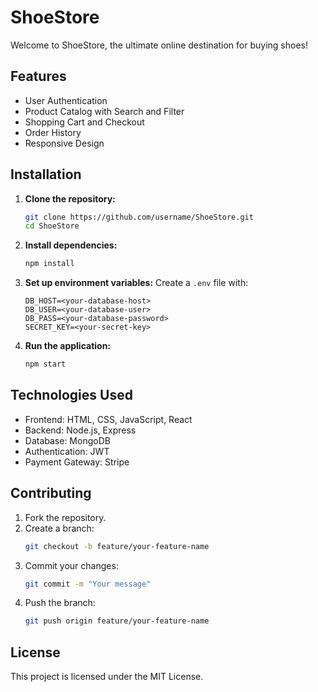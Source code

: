 # ShoeStore

Welcome to ShoeStore, the ultimate online destination for buying shoes!

## Features

- User Authentication
- Product Catalog with Search and Filter
- Shopping Cart and Checkout
- Order History
- Responsive Design

## Installation

1. **Clone the repository:**
    ```sh
    git clone https://github.com/username/ShoeStore.git
    cd ShoeStore
    ```

2. **Install dependencies:**
    ```sh
    npm install
    ```

3. **Set up environment variables:**
    Create a `.env` file with:
    ```
    DB_HOST=<your-database-host>
    DB_USER=<your-database-user>
    DB_PASS=<your-database-password>
    SECRET_KEY=<your-secret-key>
    ```

4. **Run the application:**
    ```sh
    npm start
    ```

## Technologies Used

- Frontend: HTML, CSS, JavaScript, React
- Backend: Node.js, Express
- Database: MongoDB
- Authentication: JWT
- Payment Gateway: Stripe

## Contributing

1. Fork the repository.
2. Create a branch:
    ```sh
    git checkout -b feature/your-feature-name
    ```
3. Commit your changes:
    ```sh
    git commit -m "Your message"
    ```
4. Push the branch:
    ```sh
    git push origin feature/your-feature-name
    ```

## License

This project is licensed under the MIT License.
